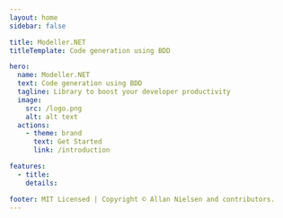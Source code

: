 ```yaml
---
layout: home
sidebar: false

title: Modeller.NET
titleTemplate: Code generation using BDD

hero:
  name: Modeller.NET
  text: Code generation using BDD
  tagline: Library to boost your developer productivity
  image:
    src: /logo.png
    alt: alt text
  actions:
    - theme: brand
      text: Get Started
      link: /introduction

features:
  - title: 
    details: 

footer: MIT Licensed | Copyright © Allan Nielsen and contributors.
---
```

